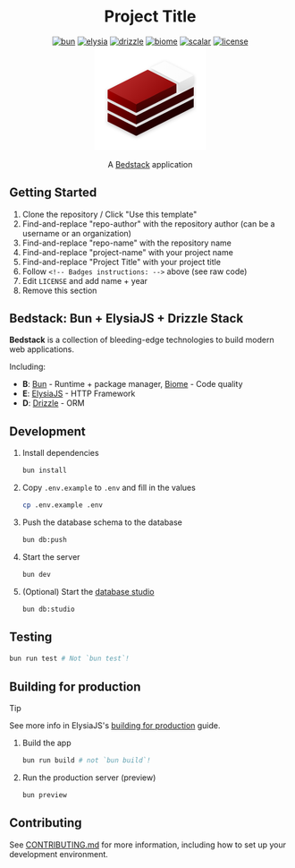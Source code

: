 <div align="center">
  <h1>
      Project Title
  </h1>
  <a href="https://bun.sh/"><img src="https://img.shields.io/badge/Bun-14151a?logo=bun&logoColor=fbf0df" alt="bun" /></a>
  <a href="https://elysiajs.com/"><img src="https://custom-icon-badges.demolab.com/badge/ElysiaJS-0f172b.svg?logo=elysia" alt="elysia" /></a>
  <a href="https://drizzle.team/"><img src="https://img.shields.io/badge/Drizzle-C5F74F?logo=drizzle&logoColor=000" alt="drizzle" /></a>
  <a href="https://biomejs.dev/"><img src="https://img.shields.io/badge/Biome-24272f?logo=biome&logoColor=f6f6f9" alt="biome" /></a>
  <a href="https://scalar.com/"><img src="https://img.shields.io/badge/Scalar-080808?logo=scalar&logoColor=e7e7e7" alt="scalar" /></a>
  <!-- Badges instructions: -->     
  <!-- 1. uncomment the commented <a /> tag below -->
  <!-- 2. remove the duplicated LICENSE badge, only keeping yours -->
  <!-- 3. delete these instructions -->
  <a href="https://github.com/bedtime-coders/bedstack-start/blob/main/LICENSE"><img src="https://custom-icon-badges.demolab.com/github/license/bedtime-coders/bedstack-stripped?label=License&color=blue&logo=law&labelColor=0d1117" alt="license" /></a>
  <!--     <a href="https://github.com/repo-author/repo-name/blob/main/LICENSE"><img src="https://custom-icon-badges.demolab.com/github/license/repo-author/repo-name?label=License&color=blue&logo=law" alt="license" /></a> -->
  <br/><img src="./assets/logo-mini.png" alt="bun" width="200"/>
  <p>A <a href="https://github.com/bedtime-coders/bedstack">Bedstack</a> application</p>
</div>

## Getting Started

1. Clone the repository / Click "Use this template"
2. Find-and-replace "repo-author" with the repository author (can be a username or an organization) 
3. Find-and-replace "repo-name" with the repository name 
4. Find-and-replace "project-name" with your project name
5. Find-and-replace "Project Title" with your project title
6. Follow `<!-- Badges instructions: -->` above (see raw code)
7. Edit `LICENSE` and add name + year
8. Remove this section

## Bedstack: Bun + ElysiaJS + Drizzle Stack

**Bedstack** is a collection of bleeding-edge technologies to build modern web applications.

Including:

- **B**: [Bun](https://bun.sh) - Runtime + package manager, [Biome](https://biomejs.dev) - Code quality
- **E**: [ElysiaJS](https://elysiajs.com) - HTTP Framework
- **D**: [Drizzle](https://orm.drizzle.team) - ORM

## Development

1. Install dependencies

   ```bash
   bun install
   ```

2. Copy `.env.example` to `.env` and fill in the values

   ```bash
   cp .env.example .env
   ```

3. Push the database schema to the database

   ```bash
   bun db:push
   ```

4. Start the server

   ```bash
   bun dev
   ```

5. (Optional) Start the [database studio](https://orm.drizzle.team/drizzle-studio/overview)
   ```bash
   bun db:studio
   ```

## Testing

```bash
bun run test # Not `bun test`!
```

## Building for production

> [!TIP]
> See more info in ElysiaJS's [building for production](https://elysiajs.com/tutorial.html#build-for-production) guide.

1. Build the app

   ```bash
   bun run build # not `bun build`!
   ```

2. Run the production server (preview)

   ```bash
   bun preview
   ```

## Contributing

See [CONTRIBUTING.md](./CONTRIBUTING.md) for more information, including how to set up your development environment.
